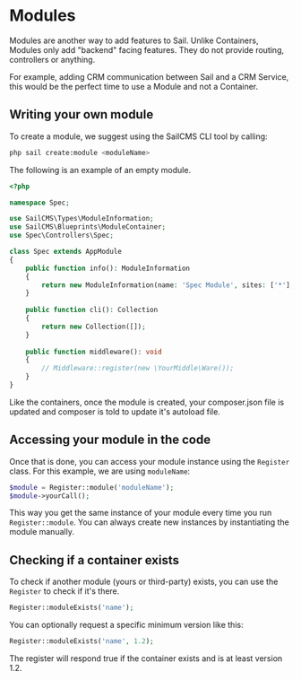 # Modules

Modules are another way to add features to Sail. Unlike Containers, Modules only add "backend" facing 
features. They do not provide routing, controllers or anything.

For example, adding CRM communication between Sail and a CRM Service, this would be the perfect time to
use a Module and not a Container.

## Writing your own module

To create a module, we suggest using the SailCMS CLI tool by calling:

```bash
php sail create:module <moduleName>
```

The following is an example of an empty module.

```php
<?php

namespace Spec;

use SailCMS\Types\ModuleInformation;
use SailCMS\Blueprints\ModuleContainer;
use Spec\Controllers\Spec;

class Spec extends AppModule
{
    public function info(): ModuleInformation
    {
        return new ModuleInformation(name: 'Spec Module', sites: ['*'], version: 1.0, semver: '1.0.0');
    }
    
    public function cli(): Collection
    {
        return new Collection([]);
    }
    
    public function middleware(): void
    {
        // Middleware::register(new \YourMiddle\Ware());
    }
}
```
Like the containers, once the module is created, your composer.json file is updated and composer is told to update
it's autoload file.

## Accessing your module in the code

Once that is done, you can access your module instance using the `Register` class. For this example, we
are using `moduleName`:

```php
$module = Register::module('moduleName');
$module->yourCall();
```
This way you get the same instance of your module every time you run `Register::module`. You can always create
new instances by instantiating the module manually.

## Checking if a container exists

To check if another module (yours or third-party) exists, you can use the `Register` to check if it's there.

```php
Register::moduleExists('name');
```

You can optionally request a specific minimum version like this:

```php
Register::moduleExists('name', 1.2);
```

The register will respond true if the container exists and is at least version 1.2.